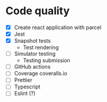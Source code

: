 # Code quality

* [x] Create react application with parcel
* [x] Jest
* [x] Snapshot tests
  * Test rendering
* [ ] Simulator testing
  * Testing submission
* [ ] GitHub actions
* [ ] Coverage coveralls.io
* [ ] Prettier
* [ ] Typescript
* [ ] Eslint (?)